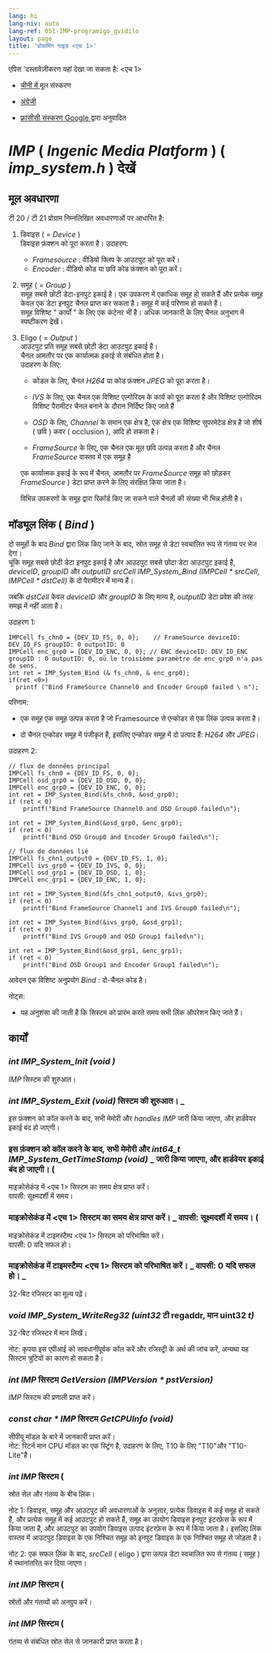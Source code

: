 ```yaml
---
lang: hi
lang-niv: auto
lang-ref: 051-IMP-programigo_gvidilo
layout: page
title: 'प्रोग्रामिंग गाइड <एच 1>'
---
```



एपिस 'दस्तावेज़ीकरण यहां देखा जा सकता है: <एच 1>  
* [  चीनी में  ](../../zh/includes.zh/html/)   मूल संस्करण


* [  अंग्रेजी  ](../../en/includes.en/html/)  


* [  फ़्रांसीसी संस्करण Google  ](../../fr/includes.fr/html/)   द्वारा अनुवादित




# _IMP_   \(  _Ingenic Media Platform_  \)   \(   _imp\_system.h_  \) देखें

## मूल अवधारणा
टी 20 / टी 21 प्रोग्राम निम्नलिखित अवधारणाओं पर आधारित है:  
 1. डिवाइस   \( =  _Device_  \)    
 डिवाइस फ़ंक्शन को पूरा करता है। उदाहरण:  
       *    _Framesource_ : वीडियो क्लिप के आउटपुट को पूरा करें।  
       *    _Encoder_ : वीडियो कोड या छवि कोड फ़ंक्शन को पूरा करें।  
 2. समूह   \( =  _Group_  \)    
 समूह सबसे छोटी डेटा-इनपुट इकाई है। एक उपकरण में एकाधिक समूह हो सकते हैं और प्रत्येक समूह केवल एक डेटा इनपुट चैनल प्राप्त कर सकता है। समूह में कई परिणाम हो सकते हैं।   
      समूह विशिष्ट   " कार्यों  " के लिए एक कंटेनर भी है। अधिक जानकारी के लिए चैनल अनुभाग में स्पष्टीकरण देखें।  
 3. Eligo   \( =  _Output_  \)    
 आउटपुट प्रति समूह सबसे छोटी डेटा आउटपुट इकाई है।    
 चैनल आमतौर पर एक कार्यात्मक इकाई से संबंधित होता है।    
 उदाहरण के लिए:   
     -  कोडल के लिए, चैनल   _H264_   या कोड फ़ंक्शन   _JPEG_ को पूरा करता है।  


     -    _IVS_ के लिए, एक चैनल एक विशिष्ट एल्गोरिदम के कार्य को पूरा करता है और विशिष्ट एल्गोरिदम विशिष्ट पैरामीटर चैनल  बनाने के दौरान निर्दिष्ट किए जाते हैं


     -   _OSD_ के लिए,   _Channel_ के समान एक क्षेत्र है, एक क्षेत्र एक विशिष्ट सुपरमेटेड क्षेत्र है जो शीर्ष   \( छवि  \) कवर   \( occlusion  \), आदि हो सकता है।  


     -    _FrameSource_ के लिए, एक चैनल एक मूल छवि उत्पन्न करता है और चैनल   _FrameSource_   वास्तव में एक समूह  है 


    
       एक कार्यात्मक इकाई के रूप में चैनल, आमतौर पर   _FrameSource_  समूह को छोड़कर   _FrameSource_  \) डेटा प्राप्त करने के लिए संरक्षित किया जाता है।  

    विभिन्न उपकरणों के समूह द्वारा रिकॉर्ड किए जा सकने वाले चैनलों की संख्या भी भिन्न होती है।

## मॉड्यूल लिंक   \(  _Bind_  \)

दो समूहों के बाद   _Bind_ द्वारा लिंक किए जाने के बाद, स्रोत समूह से डेटा स्वचालित रूप से गंतव्य पर भेज देगा।    
 चूंकि समूह सबसे छोटी डेटा इनपुट इकाई है और आउटपुट सबसे छोटा डेटा आउटपुट इकाई है,   _deviceID_,   _groupID_   और   _outputID_    _srcCell_     _IMP\_System\_Bind \(IMPCell * srcCell, IMPCell * dstCell\)_   के दो पैरामीटर में मान्य हैं।    

जबकि   _dstCell_   केवल   _deviceID_   और   _groupID_ के लिए मान्य है,   _outputID_   डेटा प्रवेश की तरह समझ में नहीं आता है।  

उदाहरण 1: 
```
IMPCell fs_chn0 = {DEV_ID_FS, 0, 0};    // FrameSource deviceID: DEV_ID_FS groupID: 0 outputID: 0
IMPCell enc_grp0 = {DEV_ID_ENC, 0, 0}; // ENC deviceID: DEV_ID_ENC groupID : 0 outputID: 0, où le troisième paramètre de enc_grp0 n'a pas de sens. 
int ret = IMP_System_Bind (& fs_chn0, & enc_grp0);
if(ret <0>)
  printf ("Bind FrameSource Channel0 and Encoder Group0 failed \ n");

```
परिणाम:    
 *  एक समूह एक समूह उत्पन्न करता है जो Framesource से एन्कोडर से एक लिंक उत्पन्न करता है। 

* दो चैनल एन्कोडर समूह में पंजीकृत हैं, इसलिए एन्कोडर समूह में दो उत्पाद हैं:   _H264_   और   _JPEG_।  



उदाहरण 2:
```
// flux de données principal
IMPCell fs_chn0 = {DEV_ID_FS, 0, 0};
IMPCell osd_grp0 = {DEV_ID_OSD, 0, 0};
IMPCell enc_grp0 = {DEV_ID_ENC, 0, 0};
int ret = IMP_System_Bind(&fs_chn0, &osd_grp0);
if (ret < 0)
    printf("Bind FrameSource Channel0 and OSD Group0 failed\n");

int ret = IMP_System_Bind(&osd_grp0, &enc_grp0);
if (ret < 0)
    printf("Bind OSD Group0 and Encoder Group0 failed\n");

// flux de données lié 
IMPCell fs_chn1_output0 = {DEV_ID_FS, 1, 0};
IMPCell ivs_grp0 = {DEV_ID_IVS, 0, 0};
IMPCell osd_grp1 = {DEV_ID_OSD, 1, 0};
IMPCell enc_grp1 = {DEV_ID_ENC, 1, 0};

int ret = IMP_System_Bind(&fs_chn1_output0, &ivs_grp0);
if (ret < 0)
    printf("Bind FrameSource Channel1 and IVS Group0 failed\n");

int ret = IMP_System_Bind(&ivs_grp0, &osd_grp1);
if (ret < 0)
    printf("Bind IVS Group0 and OSD Group1 failed\n");

int ret = IMP_System_Bind(&osd_grp1, &enc_grp1);
if (ret < 0)
    printf("Bind OSD Group1 and Encoder Group1 failed\n");
```
आवेदन एक विशिष्ट अनुप्रयोग   _Bind_ : दो-चैनल कोड है।  

नोट्स:  
  *   यह अनुशंसा की जाती है कि सिस्टम को प्रारंभ करते समय सभी लिंक ऑपरेशन किए जाते हैं।  

## कार्यों

### _int IMP\_System\_Init \(void \)_
  _IMP_ सिस्टम की शुरुआत।  
### _int IMP\_System\_Exit \(void\)_ सिस्टम की शुरुआत। \_

इस फ़ंक्शन को कॉल करने के बाद, सभी मेमोरी और   _handles_   _IMP_   जारी किया जाएगा, और हार्डवेयर इकाई बंद हो जाएगी।  

### इस फ़ंक्शन को कॉल करने के बाद, सभी मेमोरी और _int64\_t IMP\_System\_GetTimeStamp \(void\)_ \_ जारी किया जाएगा, और हार्डवेयर इकाई बंद हो जाएगी।  \(

माइक्रोसेकंड में <एच 1> सिस्टम का समय क्षेत्र प्राप्त करें।    
 वापसी: सूक्ष्मदर्शी में समय। 

### माइक्रोसेकंड में <एच 1> सिस्टम का समय क्षेत्र प्राप्त करें। \_ वापसी: सूक्ष्मदर्शी में समय।  \(
माइक्रोसेकंड में टाइमस्टैम्प <एच 1> सिस्टम को परिभाषित करें।    
 वापसी: 0 यदि सफल हो। 

### माइक्रोसेकंड में टाइमस्टैम्प <एच 1> सिस्टम को परिभाषित करें। \_ वापसी: 0 यदि सफल हो। \_

32-बिट रजिस्टर का मूल्य पढ़ें।  

### _void IMP\_System\_WriteReg32 \(uint32_  टी regaddr, मान uint32  _t\)_
32-बिट रजिस्टर में मान लिखें।  

नोट: कृपया इस एपीआई को सावधानीपूर्वक कॉल करें और रजिस्ट्री के अर्थ की जांच करें, अन्यथा यह सिस्टम त्रुटियों का कारण हो सकता है।

### _int IMP_  सिस्टम  _GetVersion \(IMPVersion * pstVersion\)_

  _IMP_ सिस्टम की प्रणाली प्राप्त करें।  

### _const char * IMP_  सिस्टम  _GetCPUInfo \(void\)_
सीपीयू मॉडल के बारे में जानकारी प्राप्त करें।  
नोट: रिटर्न मान CPU मॉडल का एक स्ट्रिंग है, उदाहरण के लिए, T10 के लिए "T10"और "T10-Lite"है।

### _int IMP_  सिस्टम   \(

स्रोत सेल और गंतव्य के बीच लिंक।

नोट 1: डिवाइस, समूह और आउटपुट की अवधारणाओं के अनुसार, प्रत्येक डिवाइस में कई समूह हो सकते हैं, और प्रत्येक समूह में कई आउटपुट हो सकते हैं, समूह का उपयोग डिवाइस इनपुट इंटरफ़ेस के रूप में किया जाता है, और आउटपुट का उपयोग डिवाइस उत्पाद इंटरफ़ेस के रूप में किया जाता है। इसलिए लिंक वास्तव में आउटपुट डिवाइस के एक निश्चित समूह को इनपुट डिवाइस के एक निश्चित समूह से जोड़ता है।

नोट 2: एक सफल लिंक के बाद,   _srcCell_   (  eligo  )   द्वारा उत्पन्न डेटा स्वचालित रूप से गंतव्य   (  समूह  ) में स्थानांतरित कर दिया जाएगा।  

### _int IMP_  सिस्टम   \(
स्रोतों और गंतव्यों को अनग्रुप करें। 

### _int IMP_  सिस्टम   \(

गंतव्य से संबंधित स्रोत सेल से जानकारी प्राप्त करता है।

